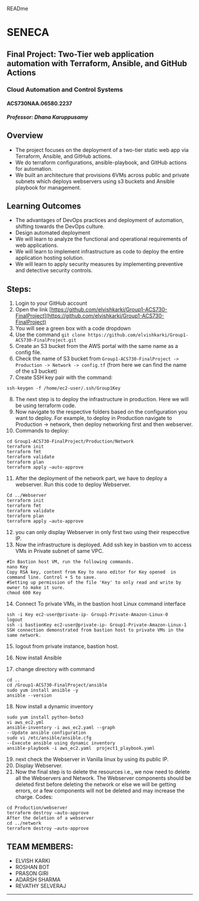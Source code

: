 READme 
# SENECA
## Final Project: Two-Tier web application automation with Terraform, Ansible, and GitHub Actions
### Cloud Automation and Control Systems
#### ACS730NAA.06580.2237
##### Professor: Dhana Karuppusamy

## Overview
- The project focuses on the deployment of a two-tier static web app via Terraform, Ansible, and GitHub actions.
- We do terraform configurations, ansible-playbook, and GitHub actions for automation.
- We built an architecture that provisions 6VMs across public and private subnets which deploys webservers using s3 buckets and Ansible playbook for management.

## Learning Outcomes
- The advantages of DevOps practices and deployment of automation, shifting towards the DevOps culture.
- Design automated deployment
- We will learn to analyze the functional and operational requirements of web applications.
- We will learn to implement infrastructure as code to deploy the entire application hosting solution.
- We will learn to apply security measures by implementing preventive and detective security controls. 

## Steps:
1. Login to your GitHub account
2.  Open the link [https://github.com/elvishkarki/Group1-ACS730-FinalProject](https://github.com/elvishkarki/Group1-ACS730-FinalProject)  
3. You will see a green box with a code dropdown
4. Use the command `git clone https://github.com/elvishkarki/Group1-ACS730-FinalProject.git`
5. Create an S3 bucket from the AWS portal with the same name as a config file.
6. Check the name of S3 bucket from `Group1-ACS730-FinalProject -> Production -> Network -> config.tf` (from here we can find the name of the s3 bucket)
7.  Create SSH key pair with the command:
```
ssh-keygen -f /home/ec2-user/.ssh/Group1Key
```
8. The next step is to deploy the infrastructure in production. Here we will be using terraform code.
9. Now navigate to the respective folders based on the configuration you want to deploy. For example, to deploy in Production navigate to Production -> network, then deploy networking first and then webserver.
10. Commands to deploy:
```
cd Group1-ACS730-FinalProject/Production/Network
terraform init
terraform fmt
terraform validate
terraform plan
terraform apply –auto-approve
```
11. After the deployment of the network part, we have to deploy a webserver. Run this code to deploy Webserver.
```
Cd ../Webserver
terraform init
terraform fmt
terraform validate
terraform plan
terraform apply –auto-approve
```
12. you can only display Webserver in only first two using their respecctive IP.
13. Now the infrastructure is deployed. Add ssh key in bastion vm to access VMs in Private subnet of same VPC.  
```
#In Bastion host VM, run the following commands.
nano Key
Copy RSA key, content from Key to nano editor for Key opened  in command line. Control + S to save.
#Setting up permission of the file 'Key' to only read and write by owner to make it sure.
chmod 600 Key
```
14. Connect To private VMs, in the bastion host Linux command interface  
```
ssh -i Key ec2-user@private-ip- Group1-Private-Amazon-Linux-0
logout
ssh -i bastionKey ec2-user@private-ip- Group1-Private-Amazon-Linux-1
SSH connection demonstrated from bastion host to private VMs in the same network.
```

15. logout from private instance, bastion host.

16. Now install Ansible
17. change directory with command 
```
cd ..
cd /Group1-ACS730-FinalProject/ansible
sudo yum install ansible -y
ansible --version
```
18. Now install a dynamic inventory 
```
sudo yum install python-boto3
vi aws_ec2.yml
ansible-inventory -i aws_ec2.yaml --graph
--Update ansible configuration
sudo vi /etc/ansible/ansible.cfg
--Execute ansible using dynamic inventory
ansible-playbook -i aws_ec2.yaml  project1_playbook.yaml
```
19. next check the Webserver in Vanilla linux by using its public IP.
20.  Display Webserver.
21. Now the final step is to delete the resources i.e., we now need to delete all the Webservers and Network. The Webserver components should be deleted first before deleting the network or else we will be getting errors, or a few components will not be deleted and may increase the charge.
Codes:
```
cd Production/webserver
terraform destroy –auto-approve
After the deletion of a webserver 
cd ../network
terraform destroy –auto-approve
```

## TEAM MEMBERS:
- ELVISH KARKI
- ROSHAN BOT
- PRASON GIRI
- ADARSH SHARMA
- REVATHY SELVERAJ

---
